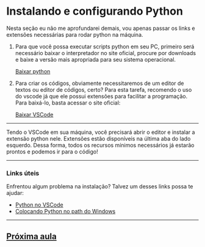 # Instalando e configurando Python

Nesta seção eu não me aprofundarei demais, vou apenas passar os links e extensões necessárias para rodar python na máquina.

1. Para que você possa executar scripts python em seu PC, primeiro será necessário baixar o interpretador no site oficial, procure por downloads e baixe a versão mais apropriada para seu sistema operacional.

   [Baixar python](https://www.python.org/)

2. Para criar os códigos, obviamente necessitaremos de um editor de textos ou editor de códigos, certo? Para esta tarefa, recomendo o uso do vscode já que ele possui extensões para facilitar a programação. Para baixá-lo, basta acessar o site oficial:

   [Baixar VSCode](https://code.visualstudio.com/)

---

Tendo o VSCode em sua máquina, você precisará abrir o editor e instalar a extensão python nele. Extensões estão disponíveis na última aba do lado esquerdo. Dessa forma, todos os recursos mínimos necessários já estarão prontos e podemos ir para o código!

---

### Links úteis
Enfrentou algum problema na instalação? Talvez um desses links possa te ajudar:

- [Python no VSCode](https://code.visualstudio.com/docs/languages/python)
- [Colocando Python no path do Windows](https://medium.com/@victorromariopazdejesus/python-3-configurando-vari%C3%A1veis-de-ambiente-no-windows-10-63059c7192e6)

---

## [Próxima aula](https://github.com/obrunodev/aprenda-python/blob/main/Iniciantes/primeiroCodigo.md)